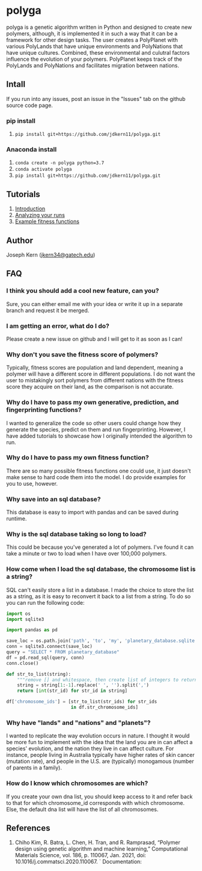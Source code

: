 # polyga
polyga is a genetic algorithm written in Python and designed to create new 
polymers, although, it is implemented it in such a way that it can be a 
framework for other design tasks. The user creates a
PolyPlanet with various PolyLands that have unique environments and PolyNations that
have unique cultures. Combined, these environmental and culutral factors
influence the evolution of your polymers. PolyPlanet keeps track of the 
PolyLands and PolyNations and facilitates migration between nations.

## Intall
If you run into any issues, post an issue in the "Issues" tab on the github
source code page.

### pip install
1. `pip install git+https://github.com/jdkern11/polyga.git`

### Anaconda install
1. `conda create -n polyga python=3.7` 
2. `conda activate polyga`
3. `pip install git+https://github.com/jdkern11/polyga.git`



## Tutorials
1. [Introduction](tutorials/introduction.md)
2. [Analyzing your runs](tutorials/accessing_old_runs.md)
3. [Example fitness functions](tutorials/example_fitness_functions.md)

## Author
Joseph Kern (jkern34@gatech.edu)

## FAQ
### I think you should add a cool new feature, can you?
Sure, you can either email me with your idea or write it up in a separate
branch and request it be merged.

### I am getting an error, what do I do?
Please create a new issue on github and I will get to it as soon as I can!

### Why don't you save the fitness score of polymers?
Typically, fitness scores are population and land dependent, 
meaning a polymer will have a
different score in different populations. I do not want the user to mistakingly
sort polymers from different nations with the fitness score they acquire on 
their land, as the comparison is not accurate.

### Why do I have to pass my own generative, prediction, and fingerprinting functions?
I wanted to generalize the code so other users could change how they generate
the species, predict on them and run fingerprinting. However, I have added 
tutorials to showcase how I originally intended the algorithm to run.

### Why do I have to pass my own fitness function?
There are so many possible fitness functions one could use, it just
doesn't make sense to hard code them into the model. 
I do provide examples for you to use, however.

### Why save into an sql database?
This database is easy to import with pandas and can be saved during runtime.

### Why is the sql database taking so long to load?
This could be because you've generated a lot of polymers. I've found it can
take a minute or two to load when I have over 100,000 polymers. 

### How come when I load the sql database, the chromosome list is a string?
SQL can't easily store a list in a database. I made the choice to store the list
as a string, as it is easy to reconvert it back to a list from a string. To do
so you can run the following code:
```Python
import os
import sqlite3

import pandas as pd

save_loc = os.path.join('path', 'to', 'my', 'planetary_database.sqlite')
conn = sqlite3.connect(save_loc)
query = "SELECT * FROM planetary_database"
df = pd.read_sql(query, conn)
conn.close()

def str_to_list(string):
    """remove [] and whitespace, then create list of integers to return"""
    string = string[1:-1].replace(' ', '').split(',')
    return [int(str_id) for str_id in string]

df['chromosome_ids'] = [str_to_list(str_ids) for str_ids 
                        in df.str_chromosome_ids]

```

### Why have "lands" and "nations" and "planets"?
I wanted to replicate the way evolution occurs in nature. I thought it would be
more fun to implement with the idea that the land you are in can affect
a species' evolution, and the nation they live in can affect culture. For
instance, people living in Australia typically have higher rates of skin cancer 
(mutation rate), and people in the U.S. are (typically) monogamous 
(number of parents in a family). 

### How do I know which chromosomes are which?
If you create your own dna list, you should keep access to it and refer back
to that for which chromosome\_id corresponds with which chromosome. Else,
the default dna list will have the list of all chromosomes.

## References
1. Chiho Kim, R. Batra, L. Chen, H. Tran, and R. Ramprasad, 
“Polymer design using genetic algorithm and machine learning,” 
Computational Materials Science, vol. 186, p. 110067, Jan. 2021, 
doi: 10.1016/j.commatsci.2020.110067. ` Documentation:
